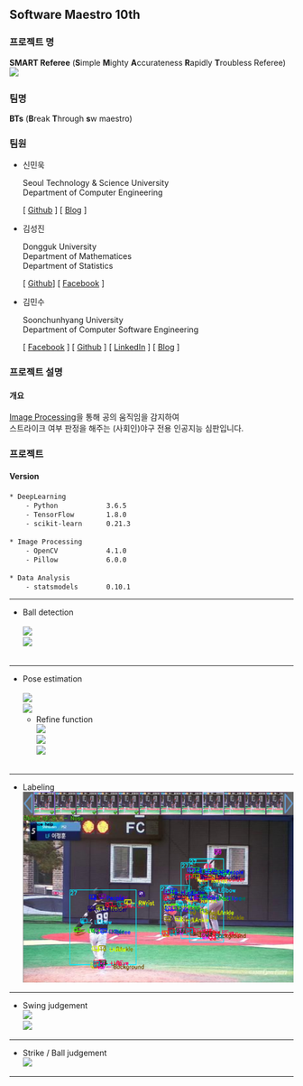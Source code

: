 ## Software Maestro 10th

### 프로젝트 명
**SMART Referee** (**S**imple **M**ighty **A**ccurateness **R**apidly **T**roubless Referee)
<br> ![](/Document/SMART_Referee.jpg) 

### 팀명
**BTs** (**B**reak **T**hrough **s**w maestro)


### 팀원
- 신민욱

  Seoul Technology & Science University<br/>
  Department of Computer Engineering<br/>
  
  [ [Github](https://github.com/minuk8932) ] [ [Blog](https://exponential-e.tistory.com/) ]<br/>
  
- 김성진

  Dongguk University<br/>
  Department of Mathematices<br/>
  Department of Statistics<br/>

  [ [Github](https://github.com/comojin1994)] [ [Facebook](https://www.facebook.com/comojin1994) ]<br/>

- 김민수

  Soonchunhyang University<br/>
  Department of Computer Software Engineering<br/>

  [ [Facebook](https://www.facebook.com/profile.php?id=100003769223078) ] [ [Github](https://github.com/alstn2468) ] [ [LinkedIn](https://www.linkedin.com/in/minsu-kim-336289160/) ] [ [Blog](https://alstn2468.github.io/) ]<br/>


### 프로젝트 설명
#### 개요
[Image Processing](https://ko.wikipedia.org/wiki/%EC%98%81%EC%83%81_%EC%B2%98%EB%A6%AC)을 통해 공의 움직임을 감지하여<br/>
스트라이크 여부 판정을 해주는 (사회인)야구 전용 인공지능 심판입니다.<br/>


### 프로젝트 <br/>

#### Version
    * DeepLearning
        - Python            3.6.5
        - TensorFlow        1.8.0
        - scikit-learn      0.21.3
        
    * Image Processing
        - OpenCV            4.1.0
        - Pillow            6.0.0
        
    * Data Analysis
        - statsmodels       0.10.1
        
 
 * * *
 - Ball detection <br/>
    <br> ![](/Document/ball_detection.png)
    <br> ![](/Document/ball_tracking.gif)
<br/><br/>

* * *

- Pose estimation <br/>
    <br> ![](/Document/pose_estimation_01.png)
    <br> ![](/Document/pose_estimation_02.png)
    - Refine function
        <br> ![](/Document/refine_function_01.png)
        <br> ![](/Document/refine_function_02.png)
    <br> ![](/Document/tracking_pose.gif)
<br/><br/>

* * *

- Labeling
    <br> ![](/DL/Document/labeling.png)

* * *

- Swing judgement
    <br> ![](/Document/swing.gif)
    <br> ![](/Document/no_swing.gif)

* * *

- Strike / Ball judgement
    <br> ![](/Document/3d.gif)

* * *
